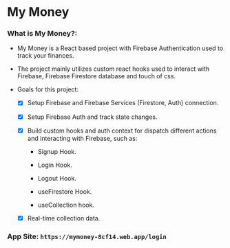 # My Money

### What is My Money?:

- My Money is a React based project with Firebase Authentication used to track your finances.

- The project mainly utilizes custom react hooks used to interact with Firebase, Firebase Firestore database and touch of css.

- Goals for this project:

  - [x] Setup Firebase and Firebase Services (Firestore, Auth) connection.

  - [x] Setup Firebase Auth and track state changes.

  - [x] Build custom hooks and auth context for dispatch different actions and interacting with Firebase, such as:

    - Signup Hook.

    - Login Hook.

    - Logout Hook.

    - useFirestore Hook.

    - useCollection hook.

  - [x] Real-time collection data.

### App Site: `https://mymoney-8cf14.web.app/login`
